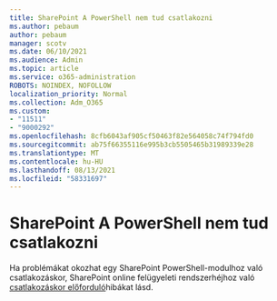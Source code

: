 ```yaml
---
title: SharePoint A PowerShell nem tud csatlakozni
ms.author: pebaum
author: pebaum
manager: scotv
ms.date: 06/10/2021
ms.audience: Admin
ms.topic: article
ms.service: o365-administration
ROBOTS: NOINDEX, NOFOLLOW
localization_priority: Normal
ms.collection: Adm_O365
ms.custom:
- "11511"
- "9000292"
ms.openlocfilehash: 8cfb6043af905cf50463f82e564058c74f794fd0
ms.sourcegitcommit: ab75f66355116e995b3cb5505465b31989339e28
ms.translationtype: MT
ms.contentlocale: hu-HU
ms.lasthandoff: 08/13/2021
ms.locfileid: "58331697"
---
```

# <a name="sharepoint-powershell-unable-to-connect"></a>SharePoint A PowerShell nem tud csatlakozni

Ha problémákat okozhat egy SharePoint PowerShell-modulhoz való csatlakozáskor, SharePoint online felügyeleti rendszerhéjhoz való [csatlakozáskor előforduló](https://docs.microsoft.com/sharepoint/troubleshoot/administration/errors-connecting-to-management-shell)hibákat lásd.